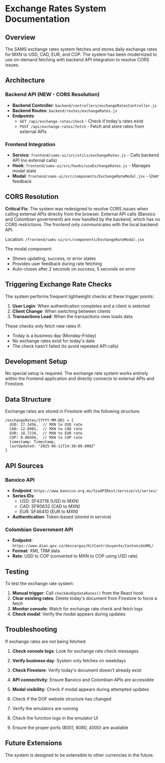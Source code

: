 # Exchange Rates System Documentation

## Overview
The SAMS exchange rates system fetches and stores daily exchange rates for MXN to USD, CAD, EUR, and COP. The system has been modernized to use on-demand fetching with backend API integration to resolve CORS issues.

## Architecture

### Backend API (NEW - CORS Resolution)
- **Backend Controller**: `backend/controllers/exchangeRatesController.js`
- **Backend Routes**: `backend/routes/exchangeRates.js`
- **Endpoints**:
  - `GET /api/exchange-rates/check` - Check if today's rates exist
  - `POST /api/exchange-rates/fetch` - Fetch and store rates from external APIs

### Frontend Integration
- **Service**: `frontend/sams-ui/src/utils/exchangeRates.js` - Calls backend API (no external calls)
- **Hook**: `frontend/sams-ui/src/hooks/useExchangeRates.js` - Manages modal state
- **Modal**: `frontend/sams-ui/src/components/ExchangeRateModal.jsx` - User feedback

## CORS Resolution
**Critical Fix**: The system was redesigned to resolve CORS issues when calling external APIs directly from the browser. External API calls (Banxico and Colombian government) are now handled by the backend, which has no CORS restrictions. The frontend only communicates with the local backend API.

Location: `/frontend/sams-ui/src/components/ExchangeRateModal.jsx`

The modal component:
- Shows updating, success, or error states
- Provides user feedback during rate fetching
- Auto-closes after 2 seconds on success, 5 seconds on error

## Triggering Exchange Rate Checks

The system performs frequent lightweight checks at these trigger points:

1. **User Login**: When authentication completes and a client is selected
2. **Client Change**: When switching between clients  
3. **Transactions Load**: When the transactions view loads data

These checks only fetch new rates if:
- Today is a business day (Monday-Friday)
- No exchange rates exist for today's date
- The check hasn't failed (to avoid repeated API calls)

## Development Setup

No special setup is required. The exchange rate system works entirely within the frontend application and directly connects to external APIs and Firestore.

## Data Structure

Exchange rates are stored in Firestore with the following structure:

```
/exchangeRates/{YYYY-MM-DD} = {
  USD: 17.3456,  // MXN to USD rate
  CAD: 12.8901,  // MXN to CAD rate  
  EUR: 18.7234,  // MXN to EUR rate
  COP: 0.00456,  // MXN to COP rate
  timestamp: Timestamp,
  lastUpdated: "2025-06-11T14:30:00.000Z"
}
```

## API Sources

### Banxico API
- **Endpoint**: `https://www.banxico.org.mx/SieAPIRest/service/v1/series/`
- **Series IDs**: 
  - USD: SF43718 (USD to MXN)
  - CAD: SF60632 (CAD to MXN)
  - EUR: SF46410 (EUR to MXN)
- **Authentication**: Token-based (stored in service)

### Colombian Government API
- **Endpoint**: `https://www.dian.gov.co/descargas/KitContribuyente/ContenidoXML/`
- **Format**: XML TRM data
- **Rate**: USD to COP (converted to MXN to COP using USD rate)

## Testing 

To test the exchange rate system:

1. **Manual trigger**: Call `checkAndUpdateRates()` from the React hook
2. **Clear existing rates**: Delete today's document from Firestore to force a fetch
3. **Monitor console**: Watch for exchange rate check and fetch logs
4. **Check modal**: Verify the modal appears during updates

## Troubleshooting

If exchange rates are not being fetched:

1. **Check console logs**: Look for exchange rate check messages
2. **Verify business day**: System only fetches on weekdays
3. **Check Firestore**: Verify today's document doesn't already exist
4. **API connectivity**: Ensure Banxico and Colombian APIs are accessible
5. **Modal visibility**: Check if modal appears during attempted updates

1. Check if the DOF website structure has changed
2. Verify the emulators are running
3. Check the function logs in the emulator UI
4. Ensure the proper ports (8001, 8080, 4000) are available

## Future Extensions

The system is designed to be extensible to other currencies in the future.
